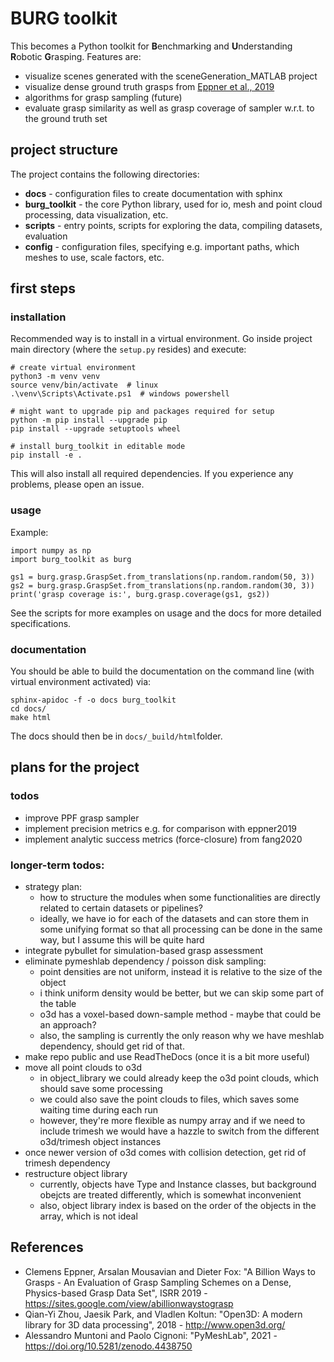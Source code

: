 # BURG toolkit

This becomes a Python toolkit for **B**enchmarking and **U**nderstanding **R**obotic **G**rasping. Features are:
- visualize scenes generated with the sceneGeneration_MATLAB project
- visualize dense ground truth grasps from [Eppner et al., 2019](#references)
- algorithms for grasp sampling (future)
- evaluate grasp similarity as well as grasp coverage of sampler w.r.t. to the ground truth set

## project structure

The project contains the following directories:
- **docs** - configuration files to create documentation with sphinx
- **burg_toolkit** - the core Python library, used for io, mesh and point cloud processing, data visualization, etc.
- **scripts** - entry points, scripts for exploring the data, compiling datasets, evaluation
- **config** - configuration files, specifying e.g. important paths, which meshes to use, scale factors, etc.

## first steps

### installation

Recommended way is to install in a virtual environment.
Go inside project main directory (where the `setup.py` resides) and execute:

```
# create virtual environment
python3 -m venv venv
source venv/bin/activate  # linux
.\venv\Scripts\Activate.ps1  # windows powershell

# might want to upgrade pip and packages required for setup
python -m pip install --upgrade pip
pip install --upgrade setuptools wheel

# install burg_toolkit in editable mode
pip install -e .
```
This will also install all required dependencies. If you experience any problems, please open an issue.

### usage

Example:

```
import numpy as np
import burg_toolkit as burg

gs1 = burg.grasp.GraspSet.from_translations(np.random.random(50, 3))
gs2 = burg.grasp.GraspSet.from_translations(np.random.random(30, 3))
print('grasp coverage is:', burg.grasp.coverage(gs1, gs2))
```

See the scripts for more examples on usage and the docs for more detailed specifications.

### documentation

You should be able to build the documentation on the command line (with virtual environment activated) via:

```
sphinx-apidoc -f -o docs burg_toolkit
cd docs/
make html
```

The docs should then be in `docs/_build/html`folder.

## plans for the project
### todos
- improve PPF grasp sampler
- implement precision metrics e.g. for comparison with eppner2019
- implement analytic success metrics (force-closure) from fang2020

### longer-term todos:
- strategy plan:
	- how to structure the modules when some functionalities are directly related to certain datasets or pipelines?
	- ideally, we have io for each of the datasets and can store them in some unifying format so that all processing can be done in the same way, but I assume this will be quite hard
- integrate pybullet for simulation-based grasp assessment
- eliminate pymeshlab dependency / poisson disk sampling:
    - point densities are not uniform, instead it is relative to the size of the object
    - i think uniform density would be better, but we can skip some part of the table
    - o3d has a voxel-based down-sample method - maybe that could be an approach?
    - also, the sampling is currently the only reason why we have meshlab dependency, should get rid of that.
- make repo public and use ReadTheDocs (once it is a bit more useful)
- move all point clouds to o3d
    - in object_library we could already keep the o3d point clouds, which should save some processing
    - we could also save the point clouds to files, which saves some waiting time during each run
    - however, they're more flexible as numpy array and if we need to include trimesh we would have a hazzle to
      switch from the different o3d/trimesh object instances
- once newer version of o3d comes with collision detection, get rid of trimesh dependency
- restructure object library
    - currently, objects have Type and Instance classes, but background obejcts are treated differently, which
      is somewhat inconvenient
    - also, object library index is based on the order of the objects in the array, which is not ideal


## References

- Clemens Eppner, Arsalan Mousavian and Dieter Fox: "A Billion Ways to Grasps - An Evaluation of Grasp Sampling Schemes on a Dense, Physics-based Grasp Data Set", ISRR 2019 - https://sites.google.com/view/abillionwaystograsp
- Qian-Yi Zhou, Jaesik Park, and Vladlen Koltun: "Open3D: A modern library for 3D data processing", 2018 - http://www.open3d.org/
- Alessandro Muntoni and Paolo Cignoni: "PyMeshLab", 2021 - https://doi.org/10.5281/zenodo.4438750
